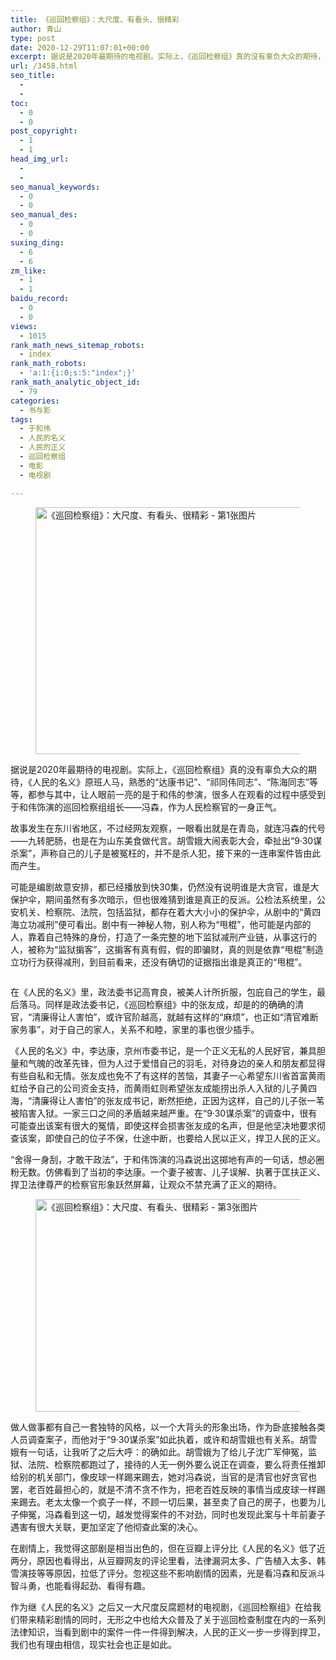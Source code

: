 ```yaml
---
title: 《巡回检察组》：大尺度、有看头、很精彩
author: 青山
type: post
date: 2020-12-29T11:07:01+00:00
excerpt: 据说是2020年最期待的电视剧。实际上，《巡回检察组》真的没有辜负大众的期待，《人民的名义》原班人马，熟悉的“达康书记”、“祁同伟同志”、“陈海同志”等等，都参与其中，让人眼前一亮的是于和伟的参演，很多人在观看的过程中感受到于和伟饰演的巡回检察组组长——冯森，作为人民检察官的一身正气。
url: /3458.html
seo_title:
  - 
  - 
toc:
  - 0
  - 0
post_copyright:
  - 1
  - 1
head_img_url:
  - 
  - 
seo_manual_keywords:
  - 0
  - 0
seo_manual_des:
  - 0
  - 0
suxing_ding:
  - 6
  - 6
zm_like:
  - 1
  - 1
baidu_record:
  - 0
  - 0
views:
  - 1015
rank_math_news_sitemap_robots:
  - index
rank_math_robots:
  - 'a:1:{i:0;s:5:"index";}'
rank_math_analytic_object_id:
  - 79
categories:
  - 书与影
tags:
  - 于和伟
  - 人民的名义
  - 人民的正义
  - 巡回检察组
  - 电影
  - 电视剧

---
```

<div class="wp-block-image">
  <figure class="aligncenter size-full"><a href="https://yinji.org/wp-content/uploads/2022/05/2022051303070466.png" loading="lazy" rel="sponsored" data-fancybox="gallery"><img loading="lazy" decoding="async" width="916" height="395" src="https://yinji.org/wp-content/uploads/2022/05/2022051303070466.png" class="wp-image-4562" srcset="https://yinji-1253682336.cos.ap-guangzhou.myqcloud.com/2022/05/2022051303070466.png 916w, https://yinji-1253682336.cos.ap-guangzhou.myqcloud.com/2022/05/2022051303070466-300x129.png 300w, https://yinji-1253682336.cos.ap-guangzhou.myqcloud.com/2022/05/2022051303070466-768x331.png 768w" sizes="(max-width: 916px) 100vw, 916px" / alt="《巡回检察组》：大尺度、有看头、很精彩 - 第1张图片" title="《巡回检察组》：大尺度、有看头、很精彩 - 第1张图片 | 印记" ></a></figure>
</div>

据说是2020年最期待的电视剧。实际上，《巡回检察组》真的没有辜负大众的期待，《人民的名义》原班人马，熟悉的“达康书记”、“祁同伟同志”、“陈海同志”等等，都参与其中，让人眼前一亮的是于和伟的参演，很多人在观看的过程中感受到于和伟饰演的巡回检察组组长——冯森，作为人民检察官的一身正气。

故事发生在东川省地区，不过经网友观察，一眼看出就是在青岛，就连冯森的代号——九转肥肠，也是在为山东美食做代言。胡雪娥大闹表彰大会，牵扯出“9·30谋杀案”，声称自己的儿子是被冤枉的，并不是杀人犯，接下来的一连串案件皆由此而产生。

可能是编剧故意安排，都已经播放到快30集，仍然没有说明谁是大贪官，谁是大保护伞，期间虽然有多次暗示，但也很难猜到谁是真正的反派。公检法系统里，公安机关、检察院、法院，包括监狱，都存在着大大小小的保护伞，从剧中的“黄四海立功减刑”便可看出。剧中有一神秘人物，别人称为“甩棍”，他可能是内部的人，靠着自己特殊的身份，打造了一条完整的地下监狱减刑产业链，从事这行的人，被称为“监狱掮客”，这掮客有真有假，假的即骗财，真的则是依靠“甩棍”制造立功行为获得减刑，到目前看来，还没有确切的证据指出谁是真正的“甩棍”。

<div class="wp-block-image">
  <figure class="aligncenter size-large"><a href="https://rmt.dogedoge.com/fetch/lucy/storage/2223.jpg" loading="lazy" rel="sponsored" data-fancybox="gallery"><img decoding="async" src="https://rmt.dogedoge.com/fetch/lucy/storage/2223.jpg" alt=""/ alt="《巡回检察组》：大尺度、有看头、很精彩 - 第2张图片" title="《巡回检察组》：大尺度、有看头、很精彩 - 第2张图片 | 印记" ></a></figure>
</div>

在《人民的名义》里，政法委书记高育良，被美人计所折服，包庇自己的学生，最后落马。同样是政法委书记，《巡回检察组》中的张友成，却是的的确确的清官，“清廉得让人害怕”，或许官阶越高，就越有这样的“麻烦”，也正如“清官难断家务事”，对于自己的家人，关系不和睦，家里的事也很少插手。

《人民的名义》中，李达康，京州市委书记，是一个正义无私的人民好官，兼具胆量和气魄的改革先锋，但为人过于爱惜自己的羽毛，对待身边的亲人和朋友都显得有些自私和无情。张友成也免不了有这样的苦恼，其妻子一心希望东川省首富黄雨虹给予自己的公司资金支持，而黄雨虹则希望张友成能捞出杀人入狱的儿子黄四海，“清廉得让人害怕”的张友成书记，断然拒绝，正因为这样，自己的儿子张一苇被陷害入狱。一家三口之间的矛盾越来越严重。在“9·30谋杀案”的调查中，很有可能查出该案有很大的冤情，即使这样会损害张友成的名声，但是他坚决地要求彻查该案，即使自己的位子不保，仕途中断，也要给人民以正义，捍卫人民的正义。

“舍得一身刮，才敢干政法”，于和伟饰演的冯森说出这掷地有声的一句话，想必圈粉无数。仿佛看到了当初的李达康。一个妻子被害、儿子误解、执著于匡扶正义、捍卫法律尊严的检察官形象跃然屏幕，让观众不禁充满了正义的期待。

<div class="wp-block-image">
  <figure class="aligncenter size-large is-resized"><a href="https://rmt.dogedoge.com/fetch/lucy/storage/22111.jpg" loading="lazy" rel="sponsored" data-fancybox="gallery"><img loading="lazy" decoding="async" src="https://rmt.dogedoge.com/fetch/lucy/storage/22111.jpg" width="640" height="340"/ alt="《巡回检察组》：大尺度、有看头、很精彩 - 第3张图片" title="《巡回检察组》：大尺度、有看头、很精彩 - 第3张图片 | 印记" ></a></figure>
</div>

做人做事都有自己一套独特的风格，以一个大背头的形象出场，作为卧底接触各类人员调查案子，而他对于“9·30谋杀案”如此执着，或许和胡雪娥也有关系。胡雪娥有一句话，让我听了之后大呼：的确如此。胡雪娥为了给儿子沈广军伸冤，监狱、法院、检察院都跑过了，接待的人无一例外要么说正在调查，要么将责任推卸给别的机关部门，像皮球一样踢来踢去，她对冯森说，当官的是清官也好贪官也罢，老百姓最担心的，就是不清不贪不作为，把老百姓反映的事情当成皮球一样踢来踢去。老太太像一个疯子一样，不顾一切后果，甚至卖了自己的房子，也要为儿子伸冤，冯森看到这一切，越发觉得案件的不对劲，同时也发现此案与十年前妻子遇害有很大关联，更加坚定了他彻查此案的决心。

在剧情上，我觉得这部剧是相当出色的，但在豆瓣上评分比《人民的名义》低了近两分，原因也看得出，从豆瓣网友的评论里看，法律漏洞太多、广告植入太多、韩雪演技等等原因，拉低了评分。忽视这些不影响剧情的因素，光是看冯森和反派斗智斗勇，也能看得起劲、看得有趣。

作为继《人民的名义》之后又一大尺度反腐题材的电视剧，《巡回检察组》在给我们带来精彩剧情的同时，无形之中也给大众普及了关于巡回检查制度在内的一系列法律知识，当看到剧中的案件一件一件得到解决，人民的正义一步一步得到捍卫，我们也有理由相信，现实社会也正是如此。